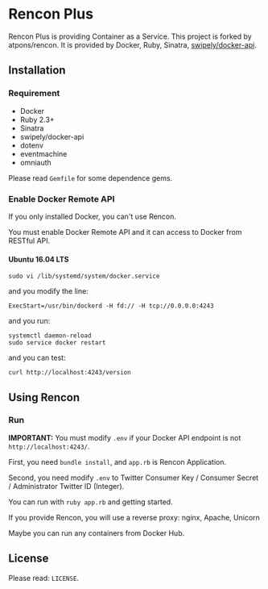Rencon Plus
======================
Rencon Plus is providing Container as a Service.
This project is forked by atpons/rencon.
It is provided by Docker, Ruby, Sinatra, [swipely/docker-api](https://github.com/swipely/docker-api).

Installation
------
### Requirement
+ Docker
+ Ruby 2.3+
+ Sinatra
+ swipely/docker-api
+ dotenv
+ eventmachine
+ omniauth

Please read `Gemfile` for some dependence gems.

### Enable Docker Remote API
If you only installed Docker, you can't use Rencon.

You must enable Docker Remote API and it can access to Docker from RESTful API.

#### Ubuntu 16.04 LTS
    sudo vi /lib/systemd/system/docker.service
and you modify the line:

    ExecStart=/usr/bin/dockerd -H fd:// -H tcp://0.0.0.0:4243
and you run:

    systemctl daemon-reload
    sudo service docker restart
and you can test:

    curl http://localhost:4243/version


Using Rencon
-------------
### Run
**IMPORTANT:** You must modify `.env` if your Docker API endpoint is not `http://localhost:4243/`.

First, you need `bundle install`, and `app.rb` is Rencon Application.

Second, you need modify `.env` to Twitter Consumer Key / Consumer Secret / Administrator Twitter ID (Integer).

You can run with `ruby app.rb` and getting started.

If you provide Rencon, you will use a reverse proxy: nginx, Apache, Unicorn

Maybe you can run any containers from Docker Hub.

License
--------
Please read: `LICENSE`.
